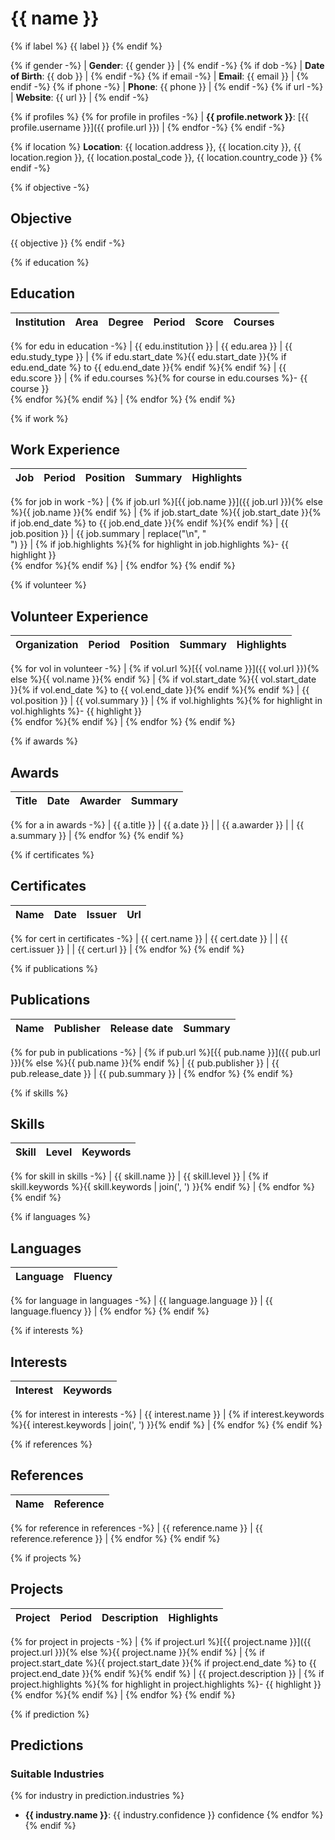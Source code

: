 # {{ name }}
{% if label %}
{{ label }}
{% endif %}

{% if gender -%}
| **Gender**: {{ gender }} |
{% endif -%}
{% if dob -%}
| **Date of Birth**: {{ dob }} |
{% endif -%}
{% if email -%}
| **Email**: {{ email }} |
{% endif -%}
{% if phone -%}
| **Phone**: {{ phone }} |
{% endif -%}
{% if url -%}
| **Website**: {{ url }} |
{% endif -%}

{% if profiles %}
{% for profile in profiles -%}
| **{{ profile.network }}**: [{{ profile.username }}]({{ profile.url }}) |
{% endfor -%}
{% endif -%}

{% if location %}
**Location**: {{ location.address }}, {{ location.city }}, {{ location.region }}, {{ location.postal_code }}, {{ location.country_code }}
{% endif -%}

{% if objective -%}
## Objective
{{ objective }}
{% endif -%}

{% if education %}
## Education

| Institution    | Area | Degree | Period | Score | Courses |
| ----------- | ----------- | ----------- | ----------- | ----------- | ----------- |
{% for edu in education -%}
| {{ edu.institution }} | {{ edu.area }} | {{ edu.study_type }} | {% if edu.start_date %}{{ edu.start_date }}{% if edu.end_date %} to {{ edu.end_date }}{% endif %}{% endif %} | {{ edu.score }} | {% if edu.courses %}{% for course in edu.courses %}- {{ course }}<br />{% endfor %}{% endif %} |
{% endfor %}
{% endif %}

{% if work %}
## Work Experience

| Job    | Period | Position | Summary | Highlights |
| ----------- | ----------- | ----------- | ----------- | ----------- |
{% for job in work -%}
| {% if job.url %}[{{ job.name }}]({{ job.url }}){% else %}{{ job.name }}{% endif %} | {% if job.start_date %}{{ job.start_date }}{% if job.end_date %} to {{ job.end_date }}{% endif %}{% endif %} | {{ job.position }} | {{ job.summary | replace("\n", "<br>") }} | {% if job.highlights %}{% for highlight in job.highlights %}- {{ highlight }}<br />{% endfor %}{% endif %} |
{% endfor %}
{% endif %}

{% if volunteer %}
## Volunteer Experience

| Organization    | Period | Position | Summary | Highlights |
| ----------- | ----------- | ----------- | ----------- | ----------- |
{% for vol in volunteer -%}
| {% if vol.url %}[{{ vol.name }}]({{ vol.url }}){% else %}{{ vol.name }}{% endif %} | {% if vol.start_date %}{{ vol.start_date }}{% if vol.end_date %} to {{ vol.end_date }}{% endif %}{% endif %} | {{ vol.position }} | {{ vol.summary }} | {% if vol.highlights %}{% for highlight in vol.highlights %}- {{ highlight }}<br />{% endfor %}{% endif %} |
{% endfor %}
{% endif %}


{% if awards %}
## Awards

| Title    | Date | Awarder | Summary |
| ----------- | ----------- | ----------- | ----------- |
{% for a in awards -%}
| {{ a.title }} | {{ a.date }} | | {{ a.awarder }} | | {{ a.summary }} |
{% endfor %}
{% endif %}


{% if certificates %}
## Certificates

| Name    | Date | Issuer | Url |
| ----------- | ----------- | ----------- | ----------- |
{% for cert in certificates -%}
| {{ cert.name }} | {{ cert.date }} | | {{ cert.issuer }} | | {{ cert.url }} |
{% endfor %}
{% endif %}

{% if publications %}
## Publications

| Name    | Publisher | Release date | Summary |
| ----------- | ----------- | ----------- | ----------- |
{% for pub in publications -%}
| {% if pub.url %}[{{ pub.name }}]({{ pub.url }}){% else %}{{ pub.name }}{% endif %} | {{ pub.publisher }} | {{ pub.release_date }} | {{ pub.summary }} |
{% endfor %}
{% endif %}

{% if skills %}
## Skills

| Skill    | Level | Keywords |
| ----------- | ----------- | ----------- |
{% for skill in skills -%}
| {{ skill.name }} | {{ skill.level }} | {% if skill.keywords %}{{ skill.keywords | join(', ') }}{% endif %} |
{% endfor %}
{% endif %}

{% if languages %}
## Languages

| Language    | Fluency |
| ----------- | ----------- |
{% for language in languages -%}
| {{ language.language }} | {{ language.fluency }} |
{% endfor %}
{% endif %}

{% if interests %}
## Interests

| Interest    | Keywords |
| ----------- | ----------- |
{% for interest in interests -%}
| {{ interest.name }} | {% if interest.keywords %}{{ interest.keywords | join(', ') }}{% endif %} |
{% endfor %}
{% endif %}

{% if references %}
## References

| Name    | Reference |
| ----------- | ----------- |
{% for reference in references -%}
| {{ reference.name }} | {{ reference.reference }} |
{% endfor %}
{% endif %}

{% if projects %}
## Projects

| Project    | Period | Description | Highlights |
| ----------- | ----------- | ----------- | ----------- |
{% for project in projects -%}
| {% if project.url %}[{{ project.name }}]({{ project.url }}){% else %}{{ project.name }}{% endif %} | {% if project.start_date %}{{ project.start_date }}{% if project.end_date %} to {{ project.end_date }}{% endif %}{% endif %} | {{ project.description }} | {% if project.highlights %}{% for highlight in project.highlights %}- {{ highlight }}<br />{% endfor %}{% endif %} |
{% endfor %}
{% endif %}

{% if prediction %}
## Predictions
### Suitable Industries
{% for industry in prediction.industries %}
- **{{ industry.name }}**: {{ industry.confidence }} confidence
{% endfor %}
{% endif %}
